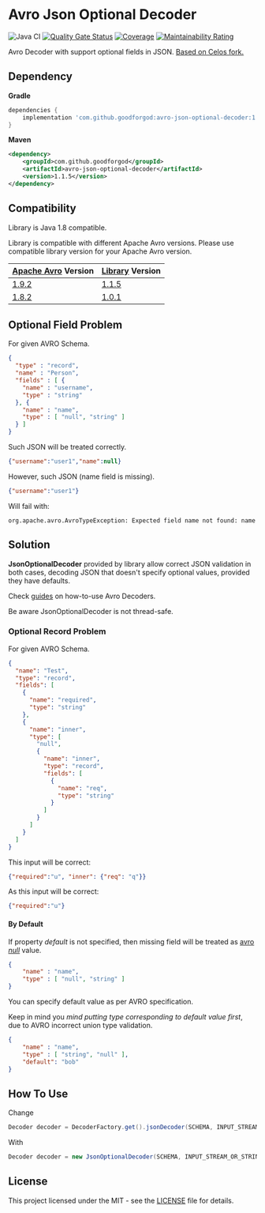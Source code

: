 # Avro Json Optional Decoder

![Java CI](https://github.com/GoodforGod/avro-json-optional-decoder/workflows/Java%20CI/badge.svg)
[![Quality Gate Status](https://sonarcloud.io/api/project_badges/measure?project=GoodforGod_avro-json-optional-decoder&metric=alert_status)](https://sonarcloud.io/dashboard?id=GoodforGod_avro-json-optional-decoder)
[![Coverage](https://sonarcloud.io/api/project_badges/measure?project=GoodforGod_avro-json-optional-decoder&metric=coverage)](https://sonarcloud.io/dashboard?id=GoodforGod_avro-json-optional-decoder)
[![Maintainability Rating](https://sonarcloud.io/api/project_badges/measure?project=GoodforGod_avro-json-optional-decoder&metric=sqale_rating)](https://sonarcloud.io/dashboard?id=GoodforGod_avro-json-optional-decoder)

Avro Decoder with support optional fields in JSON.
[Based on Celos fork.](https://github.com/Celos/avro-json-decoder)

## Dependency

**Gradle**
```groovy
dependencies {
    implementation 'com.github.goodforgod:avro-json-optional-decoder:1.1.5'
}
```

**Maven**
```xml
<dependency>
    <groupId>com.github.goodforgod</groupId>
    <artifactId>avro-json-optional-decoder</artifactId>
    <version>1.1.5</version>
</dependency>
```

## Compatibility

Library is Java 1.8 compatible.

Library is compatible with different Apache Avro versions. Please use compatible library version for your Apache Avro version.

| [Apache Avro](https://mvnrepository.com/artifact/org.apache.avro/avro-compiler) Version | [Library](https://mvnrepository.com/artifact/com.github.goodforgod/avro-json-optional-decoder) Version |
| ---- | ---- |
| [1.9.2](https://mvnrepository.com/artifact/org.apache.avro/avro-compiler/1.9.2) | [1.1.5](https://mvnrepository.com/artifact/com.github.goodforgod/avro-json-optional-decoder/1.1.4) |
| [1.8.2](https://mvnrepository.com/artifact/org.apache.avro/avro-compiler/1.8.2) | [1.0.1](https://mvnrepository.com/artifact/com.github.goodforgod/avro-json-optional-decoder/1.0.1) |


## Optional Field Problem

For given AVRO Schema.
```json
{
  "type" : "record",
  "name" : "Person",
  "fields" : [ {
    "name" : "username",
    "type" : "string"
  }, {
    "name" : "name",
    "type" : [ "null", "string" ]
  } ]
}
```

Such JSON will be treated correctly.
```json
{"username":"user1","name":null}
```

However, such JSON (name field is missing).
```json
{"username":"user1"}
```

Will fail with:
```log
org.apache.avro.AvroTypeException: Expected field name not found: name
```

## Solution 

**JsonOptionalDecoder** provided by library allow correct JSON validation in both cases,
decoding JSON that doesn't specify optional values, provided they have defaults.

Check [guides](https://www.baeldung.com/java-apache-avro#2-deserialization) on how-to-use Avro Decoders.

Be aware JsonOptionalDecoder is not thread-safe.

### Optional Record Problem

For given AVRO Schema.
```json
{
  "name": "Test",
  "type": "record",
  "fields": [
    {
      "name": "required",
      "type": "string"
    },
    {
      "name": "inner",
      "type": [
        "null",
        {
          "name": "inner",
          "type": "record",
          "fields": [
            {
              "name": "req",
              "type": "string"
            }
          ]
        }
      ]
    }
  ]
}
```

This input will be correct:
```json
{"required":"u", "inner": {"req": "q"}}
```

As this input will be correct:
```json
{"required":"u"}
```

#### By Default

If property *default* is not specified, then missing field will be treated as [avro *null*](https://avro.apache.org/docs/1.9.2/spec.html#schema_primitive) value.

```json
{
    "name" : "name",
    "type" : [ "null", "string" ]
}
```

You can specify default value as per AVRO specification.

Keep in mind you *mind putting type corresponding to default value first*, due to AVRO incorrect union type validation.
```json
{
    "name" : "name",
    "type" : [ "string", "null" ],
    "default": "bob"
}
```

## How To Use

Change
```java
Decoder decoder = DecoderFactory.get().jsonDecoder(SCHEMA, INPUT_STREAM_OR_STRING);
```

With
```java
Decoder decoder = new JsonOptionalDecoder(SCHEMA, INPUT_STREAM_OR_STRING);
```

## License

This project licensed under the MIT - see the [LICENSE](LICENSE) file for details.
